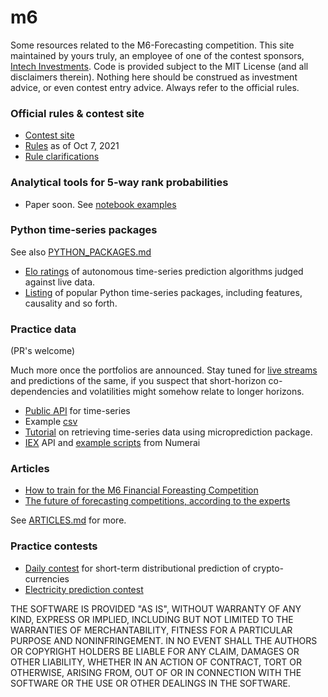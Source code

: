 # m6

Some resources related to the M6-Forecasting competition. This site maintained by yours truly, an employee of one of the
contest sponsors, [Intech Investments](https://www.intechinvestments.com/). Code is provided subject to the MIT License (and all disclaimers therein). Nothing here should be construed as investment advice, or even contest entry advice. Always refer to the official rules. 

### Official rules & contest site

- [Contest site](https://mofc.unic.ac.cy/the-m6-competition/)
- [Rules](https://github.com/microprediction/m6/blob/main/docs/M6-forecasting-competition-Guidelines-20210908.pdf) as of Oct 7, 2021
- [Rule clarifications](https://github.com/microprediction/m6/blob/main/docs/clarifications.md)


### Analytical tools for 5-way rank probabilities 

- Paper soon. See [notebook examples](https://github.com/microprediction/m6/tree/main/notebook_examples) 

### Python time-series packages 
See also [PYTHON_PACKAGES.md](https://github.com/microprediction/m6/blob/main/PYTHON_PACKAGES.md)

- [Elo ratings](https://microprediction.github.io/timeseries-elo-ratings/html_leaderboards/overall.html) of autonomous time-series prediction algorithms judged against live data. 
- [Listing](https://www.microprediction.com/blog/popular-timeseries-packages) of popular Python time-series packages, including features, causality and so forth.

### Practice data 
(PR's welcome)

Much more once the portfolios are announced. Stay tuned for [live streams](https://www.microprediction.org/browse_streams.html) and predictions of the same, if you suspect that short-horizon co-dependencies and volatilities might somehow relate to longer horizons. 

- [Public API](https://www.microprediction.com/public-api) for time-series
- Example [csv](https://csv.microprediction.org/lagged?name=electricity-fueltype-nyiso-hydro.json)
- [Tutorial](https://www.microprediction.com/python-3) on retrieving time-series data using microprediction package. 
- [IEX](https://iexcloud.io/docs/api/) API and [example scripts](https://github.com/numerai/signals-example-scripts/blob/master/iexcloud/dividends.py) from Numerai


### Articles 

- [How to train for the M6 Financial Foreasting Competition](https://microprediction.medium.com/six-ways-to-train-for-the-m6-financial-forecasting-competition-cacaf3af58b5)
- [The future of forecasting competitions, according to the experts](https://www.microprediction.com/blog/future)

See [ARTICLES.md](https://github.com/microprediction/m6/blob/main/ARTICLES.md) for more. 

### Practice contests

- [Daily contest](https://www.microprediction.com/competitions/daily) for short-term distributional prediction of crypto-currencies
- [Electricity prediction contest](https://www.microprediction.com/competitions/electricity)




THE SOFTWARE IS PROVIDED "AS IS", WITHOUT WARRANTY OF ANY KIND, EXPRESS OR
IMPLIED, INCLUDING BUT NOT LIMITED TO THE WARRANTIES OF MERCHANTABILITY,
FITNESS FOR A PARTICULAR PURPOSE AND NONINFRINGEMENT. IN NO EVENT SHALL THE
AUTHORS OR COPYRIGHT HOLDERS BE LIABLE FOR ANY CLAIM, DAMAGES OR OTHER
LIABILITY, WHETHER IN AN ACTION OF CONTRACT, TORT OR OTHERWISE, ARISING FROM,
OUT OF OR IN CONNECTION WITH THE SOFTWARE OR THE USE OR OTHER DEALINGS IN THE
SOFTWARE.

